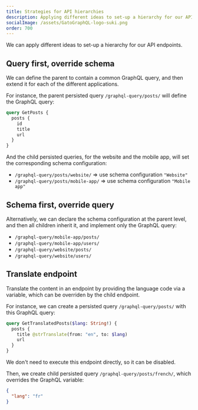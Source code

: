 ```yaml
---
title: Strategies for API hierarchies
description: Applying different ideas to set-up a hierarchy for our API endpoints.
socialImage: /assets/GatoGraphQL-logo-suki.png
order: 700
---
```


We can apply different ideas to set-up a hierarchy for our API endpoints.

## Query first, override schema

We can define the parent to contain a common GraphQL query, and then extend it for each of the different applications.

For instance, the parent persisted query `/graphql-query/posts/` will define the GraphQL query:

```graphql
query GetPosts {
  posts {
    id
    title
    url
  }
}
```

And the child persisted queries, for the website and the mobile app, will set the corresponding schema configuration:

- `/graphql-query/posts/website/` => use schema configuration `"Website"`
- `/graphql-query/posts/mobile-app/` => use schema configuration `"Mobile app"`

## Schema first, override query

Alternatively, we can declare the schema configuration at the parent level, and then all children inherit it, and implement only the GraphQL query:

- `/graphql-query/mobile-app/posts/`
- `/graphql-query/mobile-app/users/`
- `/graphql-query/website/posts/`
- `/graphql-query/website/users/`

## Translate endpoint

Translate the content in an endpoint by providing the language code via a variable, which can be overriden by the child endpoint.

For instance, we can create a persisted query `/graphql-query/posts/` with this GraphQL query:

```graphql
query GetTranslatedPosts($lang: String!) {
  posts {
    title @strTranslate(from: "en", to: $lang)
    url
  }
}
```

We don't need to execute this endpoint directly, so it can be disabled.

Then, we create child persisted query `/graphql-query/posts/french/`, which overrides the GraphQL variable:

```json
{
  "lang": "fr"
}
```